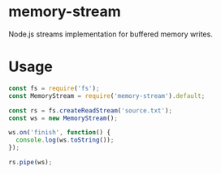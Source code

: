 memory-stream
=============

Node.js streams implementation for buffered memory writes.

# Usage

```javascript
const fs = require('fs');
const MemoryStream = require('memory-stream').default;

const rs = fs.createReadStream('source.txt');
const ws = new MemoryStream();

ws.on('finish', function() {
  console.log(ws.toString());
});

rs.pipe(ws);
```
